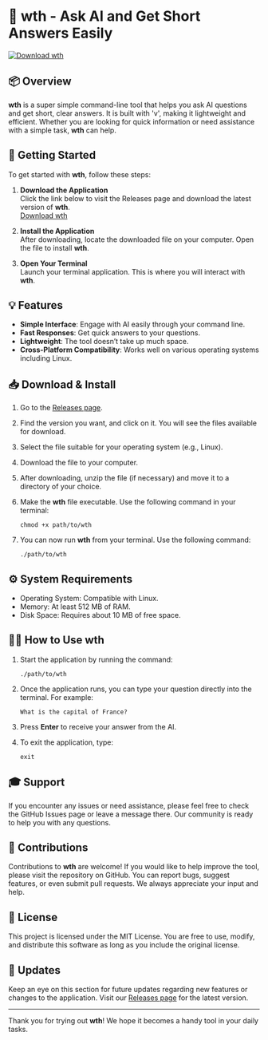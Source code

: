 # 🤖 wth - Ask AI and Get Short Answers Easily

[![Download wth](https://img.shields.io/badge/Download-wth-blue)](https://github.com/eliasanasr/wth/releases)

## 📦 Overview

**wth** is a super simple command-line tool that helps you ask AI questions and get short, clear answers. It is built with 'v', making it lightweight and efficient. Whether you are looking for quick information or need assistance with a simple task, **wth** can help.

## 🚀 Getting Started

To get started with **wth**, follow these steps:

1. **Download the Application**  
   Click the link below to visit the Releases page and download the latest version of **wth**.  
   [Download wth](https://github.com/eliasanasr/wth/releases)

2. **Install the Application**  
   After downloading, locate the downloaded file on your computer. Open the file to install **wth**. 

3. **Open Your Terminal**  
   Launch your terminal application. This is where you will interact with **wth**.

## 💡 Features

- **Simple Interface**: Engage with AI easily through your command line.
- **Fast Responses**: Get quick answers to your questions.
- **Lightweight**: The tool doesn’t take up much space.
- **Cross-Platform Compatibility**: Works well on various operating systems including Linux.

## 📥 Download & Install

1. Go to the [Releases page](https://github.com/eliasanasr/wth/releases).

2. Find the version you want, and click on it. You will see the files available for download.

3. Select the file suitable for your operating system (e.g., Linux).

4. Download the file to your computer. 

5. After downloading, unzip the file (if necessary) and move it to a directory of your choice.

6. Make the **wth** file executable. Use the following command in your terminal:  
   ```
   chmod +x path/to/wth
   ```

7. You can now run **wth** from your terminal. Use the following command:  
   ```
   ./path/to/wth
   ```

## ⚙️ System Requirements

- Operating System: Compatible with Linux.
- Memory: At least 512 MB of RAM.
- Disk Space: Requires about 10 MB of free space.

## 👨‍💻 How to Use wth

1. Start the application by running the command:  
   ```
   ./path/to/wth
   ```

2. Once the application runs, you can type your question directly into the terminal. For example:  
   ```
   What is the capital of France?
   ```

3. Press **Enter** to receive your answer from the AI.

4. To exit the application, type:  
   ```
   exit
   ```

## 🎓 Support

If you encounter any issues or need assistance, please feel free to check the GitHub Issues page or leave a message there. Our community is ready to help you with any questions.

## 💬 Contributions

Contributions to **wth** are welcome! If you would like to help improve the tool, please visit the repository on GitHub. You can report bugs, suggest features, or even submit pull requests. We always appreciate your input and help.

## 🌟 License

This project is licensed under the MIT License. You are free to use, modify, and distribute this software as long as you include the original license.

## 📅 Updates

Keep an eye on this section for future updates regarding new features or changes to the application. Visit our [Releases page](https://github.com/eliasanasr/wth/releases) for the latest version.

---

Thank you for trying out **wth**! We hope it becomes a handy tool in your daily tasks.